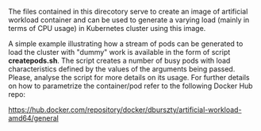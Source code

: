 The files contained in this direcotory serve to create an image of artificial workload container and can be used to generate a varying load (mainly in terms of CPU usage) in Kubernetes cluster using this image.

A simple example illustrating how a stream of pods can be generated to load the cluster with "dummy" work is available in the form of script **createpods.sh**. The script creates a number of busy pods with load characteristics defined by the values of the arguments being passed. 
Please, analyse the script for more details on its usage. For further details on how to parametrize the container/pod refer to the following Docker Hub repo: 

   https://hub.docker.com/repository/docker/dburszty/artificial-workload-amd64/general
   
